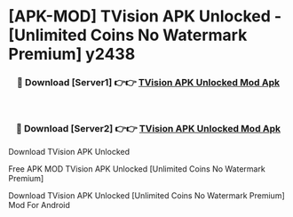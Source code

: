 # [APK-MOD] TVision APK Unlocked - [Unlimited Coins No Watermark Premium] y2438



<div align="center">
<h3>🔴 Download [Server1] 👉👉 <a href="https://momento.my/?title=TVision_APK_Unlocked">TVision APK Unlocked Mod Apk</a></h3><br>

<h3>🔴 Download [Server2] 👉👉 <a href="https://momento.my/?title=TVision_APK_Unlocked">TVision APK Unlocked Mod Apk</a></h3>
</div>



Download TVision APK Unlocked 

Free APK MOD TVision APK Unlocked [Unlimited Coins No Watermark Premium]

Download TVision APK Unlocked [Unlimited Coins No Watermark Premium] Mod For Android
